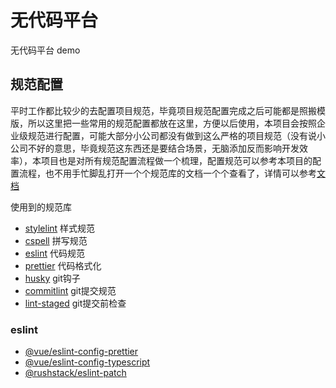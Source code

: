# 无代码平台

无代码平台 demo

## 规范配置

平时工作都比较少的去配置项目规范，毕竟项目规范配置完成之后可能都是照搬模版，所以这里把一些常用的规范配置都放在这里，方便以后使用，本项目会按照企业级规范进行配置，可能大部分小公司都没有做到这么严格的项目规范（没有说小公司不好的意思，毕竟规范这东西还是要结合场景，无脑添加反而影响开发效率），本项目也是对所有规范配置流程做一个梳理，配置规范可以参考本项目的配置流程，也不用手忙脚乱打开一个个规范库的文档一个个查看了，详情可以参考[文档](./doc/项目规范配置.md)

使用到的规范库

- [stylelint](https://stylelint.io/) 样式规范
- [cspell](https://cspell.org/) 拼写规范
- [eslint](https://eslint.org/) 代码规范
- [prettier](https://prettier.io/) 代码格式化
- [husky](https://typicode.github.io/husky/#/) git钩子
- [commitlint](https://commitlint.js.org/#/) git提交规范
- [lint-staged](https://github.com/okonet/lint-staged) git提交前检查

### eslint

- [@vue/eslint-config-prettier](https://github.com/vuejs/eslint-config-prettier)
- [@vue/eslint-config-typescript](https://github.com/vuejs/eslint-config-typescript)
- [@rushstack/eslint-patch](https://github.com/microsoft/rushstack)
